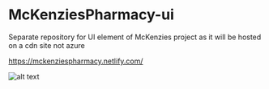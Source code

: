 # McKenziesPharmacy-ui
Separate repository for UI element of McKenzies project as it will be hosted on a cdn site not azure

https://mckenziespharmacy.netlify.com/

![alt text](https://github.com/neilpimley/McKenziesPharmacy-ui/master/screenshot.png)
